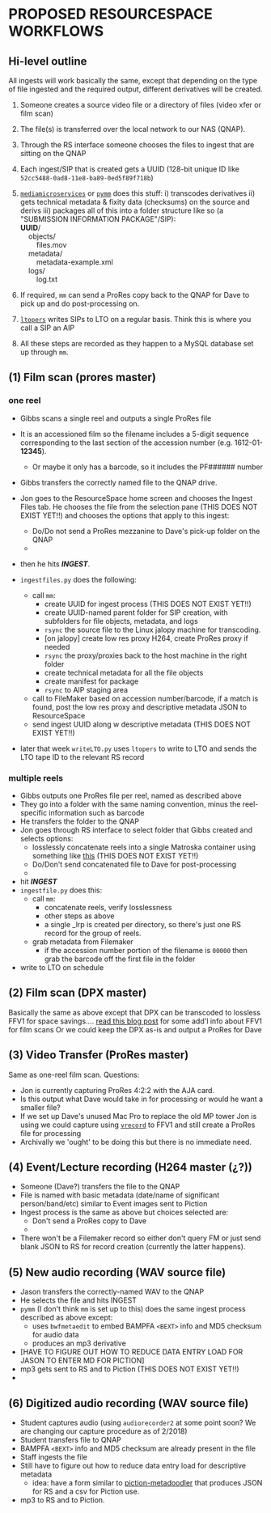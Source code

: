 # PROPOSED RESOURCESPACE WORKFLOWS

## Hi-level outline
All ingests will work basically the same, except that depending on the type of file ingested and the required output, different derivatives will be created.

1) Someone creates a source video file or a directory of files (video xfer or film scan)
2) The file(s) is transferred over the local network to our NAS (QNAP).
2) Through the RS interface someone chooses the files to ingest that are sitting on the QNAP
3) Each ingest/SIP that is created gets a UUID (128-bit unique ID like `52cc5488-0ad8-11e8-ba89-0ed5f89f718b`)
3) [`mediamicroservices`](https://github.com/mediamicroservices/mm) or [`pymm`](https://github.com/BAM-PFA/pymm) does this stuff:
 i) transcodes derivatives
 ii) gets technical metadata & fixity data (checksums) on the source and derivs
 iii) packages all of this into a folder structure like so (a "SUBMISSION INFORMATION PACKAGE"/SIP):<br>
 **UUID**/<br>
&nbsp;&nbsp;&nbsp;&nbsp;objects/<br>
&nbsp;&nbsp;&nbsp;&nbsp;&nbsp;&nbsp;&nbsp;&nbsp;files.mov<br>
&nbsp;&nbsp;&nbsp;&nbsp;metadata/ <br>
&nbsp;&nbsp;&nbsp;&nbsp;&nbsp;&nbsp;&nbsp;&nbsp;metadata-example.xml<br>
&nbsp;&nbsp;&nbsp;&nbsp;logs/ <br>
&nbsp;&nbsp;&nbsp;&nbsp;&nbsp;&nbsp;&nbsp;&nbsp;log.txt<br>

4) If required, `mm` can send a ProRes copy back to the QNAP for Dave to pick up and do post-processing on.
4) [`ltopers`](https://github.com/amiaopensource/ltopers) writes SIPs to LTO on a regular basis. Think this is where you call a SIP an AIP
6) All these steps are recorded as they happen to a MySQL database set up through `mm`.

## (1) Film scan (prores master)

### one reel
* Gibbs scans a single reel and outputs a single ProRes file 
* It is an accessioned film so the filename includes a 5-digit sequence corresponding to the last section of the accession number (e.g. 1612-01-**12345**).
  * Or maybe it only has a barcode, so it includes the PF###### number 
* Gibbs transfers the correctly named file to the QNAP drive.
* Jon goes to the ResourceSpace home screen and chooses the Ingest Files tab. He chooses the file from the selection pane (THIS DOES NOT EXIST YET!!) and chooses the options that apply to this ingest:
  * Do/Do not send a ProRes mezzanine to Dave's pick-up folder on the QNAP
  * 
* then he hits *__INGEST__*.

* `ingestfiles.py` does the following:
  * call `mm`: 
	* create UUID for ingest process (THIS DOES NOT EXIST YET!!)
	* create UUID-named parent folder for SIP creation, with subfolders for file objects, metadata, and logs 
	* `rsync` the source file to the Linux jalopy machine for transcoding.
	* [on jalopy] create low res proxy H264, create ProRes proxy if needed
	* `rsync` the proxy/proxies back to the host machine in the right folder
	* create technical metadata for all the file objects
	* create manifest for package
	* `rsync` to AIP staging area
  * call to FileMaker based on accession number/barcode, if a match is found, post the low res proxy and descriptive metadata JSON to ResourceSpace
  * send ingest UUID along w descriptive metadata (THIS DOES NOT EXIST YET!!)
* later that week `writeLTO.py` uses `ltopers` to write to LTO and sends the LTO tape ID to the relevant RS record 

### multiple reels
* Gibbs outputs one ProRes file per reel, named as described above
* They go into a folder with the same naming convention, minus the reel-specific information such as barcode
* He transfers the folder to the QNAP
* Jon goes through RS interface to select folder that Gibbs created and selects options:
  * losslessly concatenate reels into a single Matroska container using something like [this](https://github.com/kieranjol/IFIscripts#concatpy) (THIS DOES NOT EXIST YET!!)
  * Do/Don't send concatenated file to Dave for post-processing
  * 
* hit _**INGEST**_
* `ingestfile.py` does this:
  * call `mm`:
	* concatenate reels, verify losslessness
	* other steps as above
	* a single _lrp is created per directory, so there's just one RS record for the group of reels.
  * grab metadata from Filemaker
	* if the accession number portion of the filename is `00000` then grab the barcode off the first file in the folder
* write to LTO on schedule

## (2) Film scan (DPX master)

Basically the same as above except that DPX can be transcoded to lossless FFV1 for space savings.... 
[read this blog post](https://kieranjol.wordpress.com/2016/10/07/introduction-to-ffv1-and-matroska-for-film-scans/) for some add'l info about FFV1 for film scans
Or we could keep the DPX as-is and output a ProRes for Dave 

## (3) Video Transfer (ProRes master)

Same as one-reel film scan. 
Questions: 
* Jon is currently capturing ProRes 4:2:2 with the AJA card. 
* Is this output what Dave would take in for processing or would he want a smaller file?
* If we set up Dave's unused Mac Pro to replace the old MP tower Jon is using we could capture using [`vrecord`](https://github.com/amiaopensource/vrecord) to FFV1 and still create a ProRes file for processing
* Archivally we 'ought' to be doing this but there is no immediate need. 

## (4) Event/Lecture recording (H264 master (¿?))
* Someone (Dave?) transfers the file to the QNAP
* File is named with basic metadata (date/name of significant person/band/etc) similar to Event images sent to Piction
* Ingest process is the same as above but choices selected are:
  * Don't send a ProRes copy to Dave
  * 
* There won't be a Filemaker record so either don't query FM or just send blank JSON to RS for record creation (currently the latter happens).

## (5) New audio recording (WAV source file)
* Jason transfers the correctly-named WAV to the QNAP
* He selects the file and hits INGEST
* `pymm` (I don't think `mm` is set up to this) does the same ingest process described as above except:
  * uses `bwfmetaedit` to embed  BAMPFA `<BEXT>` info and MD5 checksum for audio data
  * produces an mp3 derivative
* [HAVE TO FIGURE OUT HOW TO REDUCE DATA ENTRY LOAD FOR JASON TO ENTER MD FOR PICTION]
* mp3 gets sent to RS and to Piction (THIS DOES NOT EXIST YET!!)
* 

## (6) Digitized audio recording (WAV source file)
* Student captures audio (using `audiorecorder2` at some point soon? We are changing our capture procedure as of 2/2018)
* Student transfers file to QNAP
* BAMPFA `<BEXT>` info and MD5 checksum are already present in the file
* Staff ingests the file 
* Still have to figure out how to reduce data entry load for descriptive metadata  
  * idea: have a form similar to [piction-metadoodler](https://github.com/BAM-PFA/piction-metadoodler) that produces JSON for RS and a csv for Piction use.
* mp3 to RS and to Piction.	
